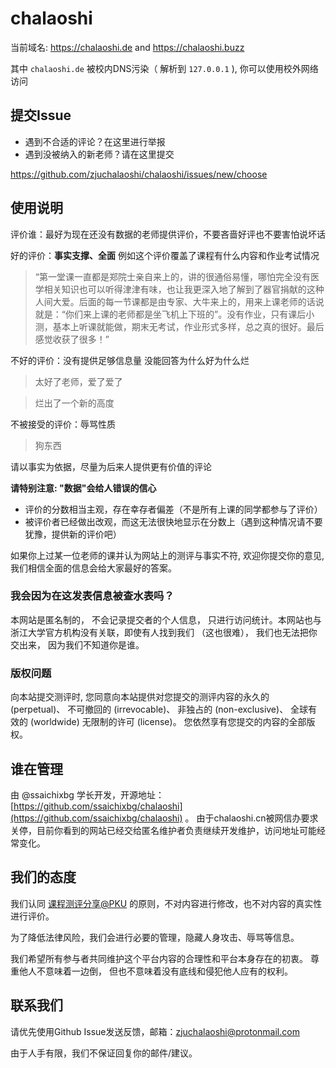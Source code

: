 # chalaoshi

当前域名: https://chalaoshi.de and https://chalaoshi.buzz

其中 `chalaoshi.de` 被校内DNS污染（ 解析到 `127.0.0.1` ), 你可以使用校外网络访问

## 提交Issue

- 遇到不合适的评论？在这里进行举报
- 遇到没被纳入的新老师？请在这里提交
  
https://github.com/zjuchalaoshi/chalaoshi/issues/new/choose

## 使用说明

评价谁：最好为现在还没有数据的老师提供评价，不要吝啬好评也不要害怕说坏话

好的评价：**事实支撑、全面** 例如这个评价覆盖了课程有什么内容和作业考试情况
> “第一堂课一直都是郑院士亲自来上的，讲的很通俗易懂，哪怕完全没有医学相关知识也可以听得津津有味，也让我更深入地了解到了器官捐献的这种人间大爱。后面的每一节课都是由专家、大牛来上的，用来上课老师的话说就是：“你们来上课的老师都是坐飞机上下班的”。没有作业，只有课后小测，基本上听课就能做，期末无考试，作业形式多样，总之真的很好。最后感觉收获了很多！”

不好的评价：没有提供足够信息量 没能回答为什么好为什么烂
> 太好了老师，爱了爱了

> 烂出了一个新的高度

不被接受的评价：辱骂性质
> 狗东西

请以事实为依据，尽量为后来人提供更有价值的评论

**请特别注意: "数据"会给人错误的信心**

* 评价的分数相当主观，存在幸存者偏差（不是所有上课的同学都参与了评价）
* 被评价者已经做出改观，而这无法很快地显示在分数上（遇到这种情况请不要犹豫，提供新的评价吧）

如果你上过某一位老师的课并认为网站上的测评与事实不符, 欢迎你提交你的意见, 我们相信全面的信息会给大家最好的答案。

### 我会因为在这发表信息被查水表吗？

本网站是匿名制的， 不会记录提交者的个人信息， 只进行访问统计。本网站也与浙江大学官方机构没有关联，即使有人找到我们 （这也很难）， 我们也无法把你交出来， 因为我们不知道你是谁。

### 版权问题

向本站提交测评时, 您同意向本站提供对您提交的测评内容的永久的 (perpetual)、 不可撤回的 (irrevocable)、 非独占的 (non-exclusive)、 全球有效的 (worldwide) 无限制的许可 (license)。 您依然享有您提交的内容的全部版权。


## 谁在管理

由 @ssaichixbg 学长开发，开源地址：[https://github.com/ssaichixbg/chalaoshi](https://github.com/ssaichixbg/chalaoshi) 。 由于chalaoshi.cn被网信办要求关停，目前你看到的网站已经交给匿名维护者负责继续开发维护，访问地址可能经常变化。

## 我们的态度

我们认同 [课程测评分享@PKU](https://courses.pinzhixiaoyuan.com/faq) 的原则，不对内容进行修改，也不对内容的真实性进行评价。

为了降低法律风险，我们会进行必要的管理，隐藏人身攻击、辱骂等信息。

我们希望所有参与者共同维护这个平台内容的合理性和平台本身存在的初衷。 尊重他人不意味着一边倒， 但也不意味着没有底线和侵犯他人应有的权利。

## 联系我们

请优先使用Github Issue发送反馈，邮箱：zjuchalaoshi@protonmail.com

由于人手有限，我们不保证回复你的邮件/建议。
